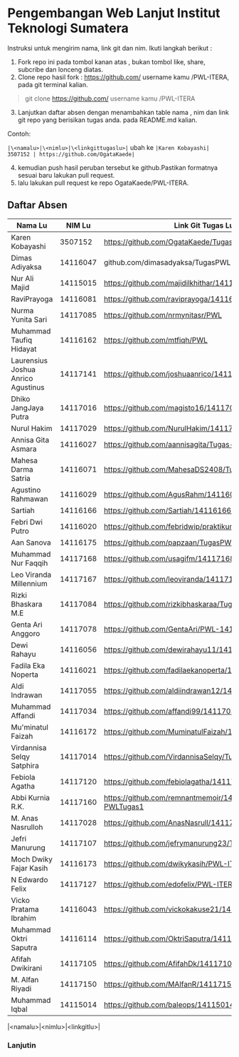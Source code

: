 # Pengembangan Web Lanjut Institut Teknologi Sumatera

Instruksi untuk mengirim nama, link git dan nim. Ikuti langkah berikut :

1. Fork repo ini pada tombol kanan atas , bukan tombol like, share, subcribe dan lonceng diatas.
2. Clone repo hasil fork : https://github.com/ username kamu /PWL-ITERA, pada git terminal kalian.
> git clone  https://github.com/ username kamu /PWL-ITERA

3. Lanjutkan daftar absen dengan menambahkan table nama , nim dan link git repo yang berisikan tugas anda. pada README.md kalian.

Contoh:

`
|\<namalu>|\<nimlu>|\<linkgittugaslu>|
`
ubah ke
`
|Karen Kobayashi| 3507152 | https://github.com/OgataKaede|
`

4. kemudian push hasil peruban tersebut ke github.Pastikan formatnya sesuai baru lakukan pull request.
5. lalu lakukan pull request ke repo OgataKaede/PWL-ITERA.

## Daftar Absen

| Nama Lu| NIM Lu | Link Git Tugas Lu |
|--|--|--|
|Karen Kobayashi| 3507152 | https://github.com/OgataKaede/TugasPWL |
|Dimas Adiyaksa | 14116047 | github.com/dimasadyaksa/TugasPWL |
|Nur Ali Majid	| 14115015 | https://github.com/majidilkhithar/14115015-PWL |
|RaviPrayoga    | 14116081 | https://github.com/raviprayoga/14116081-PWL |
|Nurma Yunita Sari | 14117085 | https://github.com/nrmynitasr/PWL |
|Muhammad Taufiq Hidayat | 14116162 | https://github.com/mtfiqh/PWL |
|Laurensius Joshua Anrico Agustinus | 14117141 | https://github.com/joshuaanrico/14117141-PWL |
|Dhiko JangJaya Putra | 14117016 | https://github.com/magisto16/14117016-PWL-ITERA |
|Nurul Hakim    | 14117029 | https://github.com/NurulHakim/14117029-PWL |
|Annisa Gita Asmara | 14116027 | https://github.com/aannisagita/Tugas-PWL1 |
|Mahesa Darma Satria | 14116071 | https://github.com/MahesaDS2408/Tugas-PWL1 |
|Agustino Rahmawan|14116029|https://github.com/AgusRahm/14116029-PWL|
|Sartiah| 14116166 | https://github.com/Sartiah/14116166-TUGAS1PWL.git |
|Febri Dwi Putro | 14116020 | https://github.com/febridwip/praktikum-pwl |
|Aan Sanova | 14116175 | https://github.com/papzaan/TugasPWL |
|Muhammad Nur Faqqih |14117168| https://github.com/usagifm/14117168-PWL-ITERA |
|Leo Viranda Millennium| 14117167 |  https://github.com/leoviranda/14117167-PWL |
|Rizki Bhaskara M.E | 14117084 | https://github.com/rizkibhaskaraa/TugasPWL |
|Genta Ari Anggoro | 14117078 | https://github.com/GentaAri/PWL-14117078 |
|Dewi Rahayu | 14116056 | https://github.com/dewirahayu11/14116056-PWL |
|Fadila Eka Noperta | 14116021 | https://github.com/fadilaekanoperta/14116021-PWL1 |
|Aldi Indrawan|14117055|https://github.com/aldiindrawan12/14117055-PWL|
|Muhammad Affandi| 14117034 | https://github.com/affandi99/14117034-PWL |
|Mu'minatul Faizah | 14116172 | https://github.com/MuminatulFaizah/14116172-PWL1 |
|Virdannisa Selqy Satphira | 14117014 | https://github.com/VirdannisaSelqy/Tugas_PWL_14117014 |
|Febiola Agatha | 14117120 | https://github.com/febiolagatha/14117120-PWL |
|Abbi Kurnia R.K. | 14117160 | https://github.com/remnantmemoir/14117160-PWLTugas1 |
|M. Anas Nasrulloh | 14117028 | https://github.com/AnasNasrull/14117028-PWL |
|Jefri Manurung | 14117107 | https://github.com/jefrymanurung23/TugasPWL |
|Moch Dwiky Fajar Kasih | 14116173 | https://github.com/dwikykasih/PWL-ITERA |
|N Edwardo Felix | 14117127 | https://github.com/edofelix/PWL-ITERA-14117127 |
|Vicko Pratama Ibrahim  | 14116043 | https://github.com/vickokakuse21/14116043-PWL |
|Muhammad Oktri Saputra | 14116114 | https://github.com/OktriSaputra/14116114-PWL |
|Afifah Dwikirani | 14117105 | https://github.com/AfifahDk/14117105-PWL|
|M. Alfan Riyadi|14117150|https://github.com/MAlfanR/14117150-PWL|
|Muhammad Iqbal | 14115014 | https://github.com/baleops/14115014-PWL|

|\<namalu>|\<nimlu>|\<linkgitlu>|

### Lanjutin

